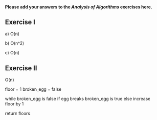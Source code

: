 #### Please add your answers to the **_Analysis of Algorithms_** exercises here.

## Exercise I

a)
O(n)

b)
O(n^2)

c)
O(n)

## Exercise II

O(n)

floor = 1
broken_egg = false

while broken_egg is false
if egg breaks
broken_egg is true
else
increase floor by 1

return floors
